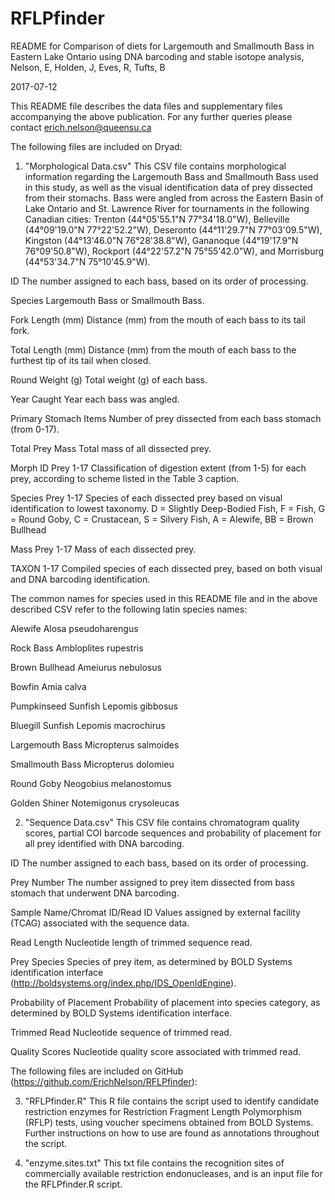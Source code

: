 # RFLPfinder
README for Comparison of diets for Largemouth and Smallmouth Bass in Eastern Lake Ontario using DNA barcoding and stable isotope analysis, Nelson, E, Holden, J, Eves, R, Tufts, B

2017-07-12

This README file describes the data files and supplementary files accompanying the above publication.  For any further queries please contact erich.nelson@queensu.ca

The following files are included on Dryad:

1)  "Morphological Data.csv" 
This CSV file contains morphological information regarding the Largemouth Bass and Smallmouth Bass used in this study, as well as the visual identification data of prey dissected from their stomachs. Bass were angled from across the Eastern Basin of Lake Ontario and St. Lawrence River for tournaments in the following Canadian cities: Trenton (44°05'55.1"N 77°34'18.0"W), Belleville (44°09'19.0"N 77°22'52.2"W), Deseronto (44°11'29.7"N 77°03'09.5"W), Kingston (44°13'46.0"N 76°28'38.8"W), Gananoque (44°19'17.9"N 76°09'50.8"W), Rockport (44°22'57.2"N 75°55'42.0"W), and Morrisburg (44°53'34.7"N 75°10'45.9"W).

ID			The number assigned to each bass, based on its order of processing.

Species			Largemouth Bass or Smallmouth Bass.

Fork Length (mm)	Distance (mm) from the mouth of each bass to its tail fork.

Total Length (mm)	Distance (mm) from the mouth of each bass to the furthest tip of its tail when closed.

Round Weight (g)	Total weight (g) of each bass.

Year Caught		Year each bass was angled.

Primary Stomach Items	Number of prey dissected from each bass stomach (from 0-17).

Total Prey Mass		Total mass of all dissected prey.

Morph ID Prey 1-17	Classification of digestion extent (from 1-5) for each prey, according to scheme listed in the Table 3 caption.

Species Prey 1-17	Species of each dissected prey based on visual identification to lowest taxonomy. D = Slightly Deep-Bodied Fish, F = Fish, G = Round Goby, C = Crustacean, S = Silvery Fish, A = Alewife, BB = Brown Bullhead

Mass Prey 1-17		Mass of each dissected prey.

TAXON 1-17		Compiled species of each dissected prey, based on both visual and DNA barcoding identification.

The common names for species used in this README file and in the above described CSV refer to the following latin species names:

Alewife			Alosa pseudoharengus

Rock Bass		Ambloplites rupestris

Brown Bullhead		Ameiurus nebulosus

Bowfin			Amia calva

Pumpkinseed Sunfish	Lepomis gibbosus

Bluegill Sunfish	Lepomis macrochirus

Largemouth Bass		Micropterus salmoides

Smallmouth Bass		Micropterus dolomieu

Round Goby		Neogobius melanostomus

Golden Shiner		Notemigonus crysoleucas

2)  "Sequence Data.csv"
This CSV file contains chromatogram quality scores, partial COI barcode sequences and probability of placement for all prey identified with DNA barcoding.

ID				The number assigned to each bass, based on its order of processing.

Prey Number			The number assigned to prey item dissected from bass stomach that underwent DNA barcoding.

Sample Name/Chromat ID/Read ID	Values assigned by external facility (TCAG) associated with the sequence data.

Read Length			Nucleotide length of trimmed sequence read.

Prey Species			Species of prey item, as determined by BOLD Systems identification interface (http://boldsystems.org/index.php/IDS_OpenIdEngine).

Probability of Placement	Probability of placement into species category, as determined by BOLD Systems identification interface.

Trimmed Read			Nucleotide sequence of trimmed read.

Quality Scores			Nucleotide quality score associated with trimmed read.

The following files are included on GitHub (https://github.com/ErichNelson/RFLPfinder):

3)  "RFLPfinder.R"
This R file contains the script used to identify candidate restriction enzymes for Restriction Fragment Length Polymorphism (RFLP) tests, using voucher specimens obtained from BOLD Systems. Further instructions on how to use are found as annotations throughout the script.

3)  "enzyme.sites.txt"
This txt file contains the recognition sites of commercially available restriction endonucleases, and is an input file for the RFLPfinder.R script.

